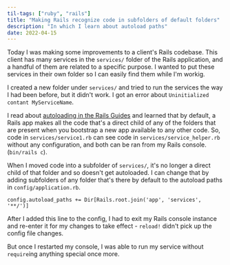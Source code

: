 ```yaml
---
til-tags: ["ruby", "rails"]
title: "Making Rails recognize code in subfolders of default folders"
description: "In which I learn about autoload paths"
date: 2022-04-15
---
```


Today I was making some improvements to a client's Rails codebase. This client has many services in the `services/` folder of the Rails application, and a handful of them are related to a specific purpose. I wanted to put these services in their own folder so I can easily find them while I'm workig. 

I created a new folder under `services/` and tried to run the services the way I had been before, but it didn't work. I got an error about `Uninitialized contant MyServiceName`.

I read about [autoloading in the Rails Guides](https://guides.rubyonrails.org/autoloading_and_reloading_constants.html) and learned that by default, a Rails app makes all the code that's a direct child of any of the folders that are present when you bootstrap a new app available to any other code. So, code in `services/service1.rb` can see code in `services/service_helper.rb` without any configuration, and both can be ran from my Rails console. (`bin/rails c`).

When I moved code into a subfolder of `services/`, it's no longer a direct child of that folder and so doesn't get autoloaded. I can change that by adding subfolders of any folder that's there by default to the autoload paths in `config/application.rb`. 

```
config.autoload_paths += Dir[Rails.root.join('app', 'services', '**/')]
```

After I added this line to the config, I had to exit my Rails console instance and re-enter it for my changes to take effect - `reload!` didn't pick up the config file changes. 

But once I restarted my console, I was able to run my service without `require`ing anything special once more.

